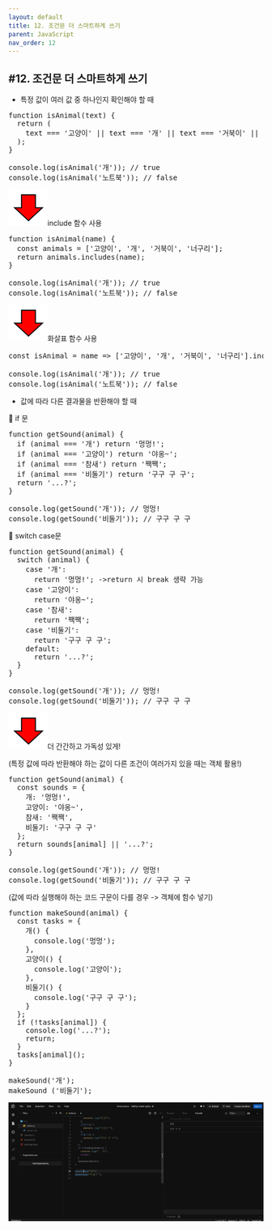 ```yaml
---
layout: default
title: 12. 조건문 더 스마트하게 쓰기
parent: JavaScript
nav_order: 12
---
```


## #12. 조건문 더 스마트하게 쓰기
* 특정 값이 여러 값 중 하나인지 확인해야 할 때
<pre>
function isAnimal(text) {
  return (
    text === '고양이' || text === '개' || text === '거북이' || text === '너구리'
  );
}

console.log(isAnimal('개')); // true
console.log(isAnimal('노트북')); // false
</pre>

<img src="/assets/images/css/function1.png" >include 함수 사용
<pre>
function isAnimal(name) {
  const animals = ['고양이', '개', '거북이', '너구리'];
  return animals.includes(name);
}

console.log(isAnimal('개')); // true
console.log(isAnimal('노트북')); // false
</pre>

<img src="/assets/images/css/function1.png" >화살표 함수 사용
<pre>
const isAnimal = name => ['고양이', '개', '거북이', '너구리'].includes(name);

console.log(isAnimal('개')); // true
console.log(isAnimal('노트북')); // false
</pre>

* 값에 따라 다른 결과물을 반환해야 할 때

	if 문
<pre>
function getSound(animal) {
  if (animal === '개') return '멍멍!';
  if (animal === '고양이') return '야옹~';
  if (animal === '참새') return '짹짹';
  if (animal === '비둘기') return '구구 구 구';
  return '...?';
}

console.log(getSound('개')); // 멍멍!
console.log(getSound('비둘기')); // 구구 구 구
</pre>

	switch case문
<pre>
function getSound(animal) {
  switch (animal) {
    case '개':
      return '멍멍!';	->return 시 break 생략 가능
    case '고양이':
      return '야옹~';
    case '참새':
      return '짹짹';
    case '비둘기':
      return '구구 구 구';
    default:
      return '...?';
  }
}

console.log(getSound('개')); // 멍멍!
console.log(getSound('비둘기')); // 구구 구 구
</pre>

<img src="/assets/images/css/function1.png" >더 간간하고 가독성 있게! 

(특정 값에 따라 반환해야 하는 값이 다른 조건이 여러가지 있을 때는 객체 활용!)
<pre>
function getSound(animal) {
  const sounds = {
    개: '멍멍!',
    고양이: '야옹~',
    참새: '짹짹',
    비둘기: '구구 구 구'
  };
  return sounds[animal] || '...?';
}

console.log(getSound('개')); // 멍멍!
console.log(getSound('비둘기')); // 구구 구 구
</pre>

(값에 따라 실행해야 하는 코드 구문이 다를 경우 -> 객체에 함수 넣기)
<pre>
function makeSound(animal) {
  const tasks = {
    개() {
      console.log('멍멍');
    },
    고양이() {
      console.log('고양이');
    },
    비둘기() {
      console.log('구구 구 구');
    }
  };
  if (!tasks[animal]) {
    console.log('...?');
    return;
  }
  tasks[animal]();
}

makeSound('개');
makeSound ('비둘기');
</pre>
<img src="/assets/images/css/스마트1.png" >
 




